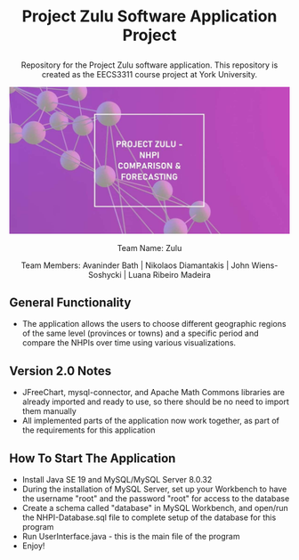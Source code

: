 # <p align="center">Project Zulu Software Application Project</p>
<p align="center">Repository for the Project Zulu software application. This repository is created as the EECS3311 course project at York University.</p>

<p align="center"><img src="TitlePage.jpg"></p>

<p align="center"> Team Name: Zulu </p>

<p align="center">Team Members: Avaninder Bath | Nikolaos Diamantakis | John Wiens-Soshycki | Luana Ribeiro Madeira</p>

## General Functionality
- The application allows the users to choose different geographic regions of the same level (provinces or towns) and a specific period and compare the NHPIs over time using various visualizations. 

## Version 2.0 Notes
- JFreeChart, mysql-connector, and Apache Math Commons libraries are already imported and ready to use, so there should be no need to import them manually
- All implemented parts of the application now work together, as part of the requirements for this application

## How To Start The Application
- Install Java SE 19 and MySQL/MySQL Server 8.0.32
- During the installation of MySQL Server, set up your Workbench to have the username "root" and the password "root" for access to the database
- Create a schema called "database" in MySQL Workbench, and open/run the NHPI-Database.sql file to complete setup of the database for this program
- Run UserInterface.java - this is the main file of the program
- Enjoy!


